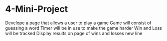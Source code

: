 # 4-Mini-Project

Develope a page that allows a user to play a game
Game will consist of guessing a word
Timer will be in use to make the game harder
Win and Loss will be tracked
Display results on page of wins and losses
new line

